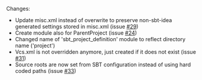 Changes:

* Update misc.xml instead of overwrite to preserve non-sbt-idea generated settings stored in misc.xml (issue [#29][1])
* Create module also for ParentProject (issue [#24][2]) 
* Changed name of 'sbt\_project\_definition' module to reflect directory name ('project')
* Vcs.xml is not overridden anymore, just created if it does not exist (issue [#31][3])
* Source roots are now set from SBT configuration instead of using hard coded paths (issue [#33][4])  

[1]: https://github.com/mpeltonen/sbt-idea/issues/29
[2]: https://github.com/mpeltonen/sbt-idea/issues/24
[3]: https://github.com/mpeltonen/sbt-idea/issues/31
[4]: https://github.com/mpeltonen/sbt-idea/issues/33

